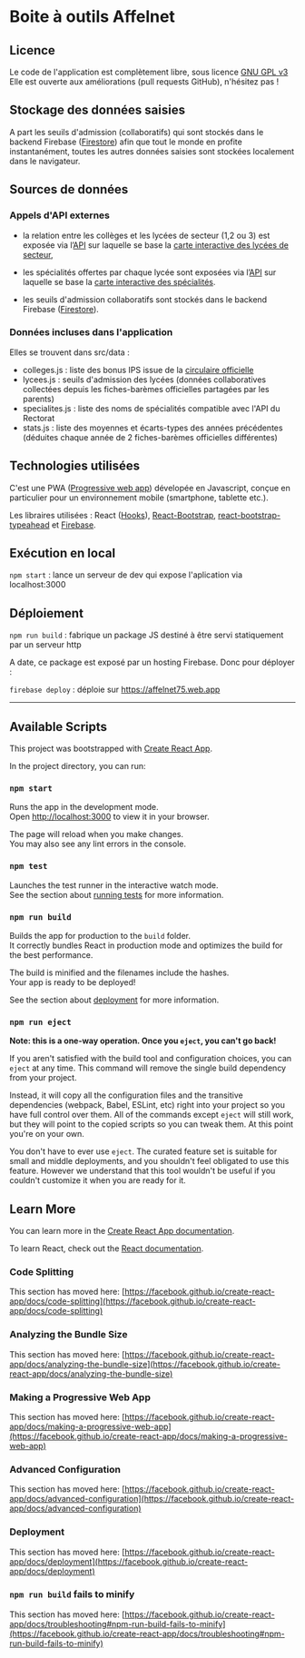 # Boite à outils Affelnet

## Licence

Le code de l'application est complètement libre, sous licence [GNU GPL v3](http://www.gnu.org/licenses/gpl-3.0.html)
Elle est ouverte aux améliorations (pull requests GitHub), n'hésitez pas !

## Stockage des données saisies

A part les seuils d'admission (collaboratifs) qui sont stockés dans le backend Firebase ([Firestore](https://firebase.google.com/products/firestore)) afin que tout le monde en profite instantanément, toutes les autres données saisies sont stockées localement dans le navigateur. 

## Sources de données

### Appels d'API externes

* la relation entre les collèges et les lycées de secteur (1,2 ou 3) est exposée via l’[API](https://services9.arcgis.com/ekT8MJFiVh8nvlV5/arcgis/rest/services/Affectation_Lyc%C3%A9es/FeatureServer/0/query?where=R%C3%A9seau%3D%27BUFFON%27+and+secteur%3D%271%27&objectIds=&time=&geometry=&geometryType=esriGeometryEnvelope&inSR=&spatialRel=esriSpatialRelIntersects&resultType=none&distance=0.0&units=esriSRUnit_Meter&returnGeodetic=false&outFields=Nom&returnGeometry=false&featureEncoding=esriDefault&multipatchOption=xyFootprint&maxAllowableOffset=&geometryPrecision=&outSR=&defaultSR=&datumTransformation=&applyVCSProjection=false&returnIdsOnly=false&returnUniqueIdsOnly=false&returnCountOnly=false&returnExtentOnly=false&returnQueryGeometry=false&returnDistinctValues=true&cacheHint=false&orderByFields=&groupByFieldsForStatistics=&outStatistics=&having=&resultOffset=&resultRecordCount=&returnZ=false&returnM=false&returnExceededLimitFeatures=true&quantizationParameters=&sqlFormat=none&f=html&token=) sur laquelle se base la [carte interactive des lycées de secteur](https://rectoratparis.maps.arcgis.com/apps/webappviewer/index.html?id=d3ce515bc126417bae46f8ace91b0db2),
* les spécialités offertes par chaque lycée sont exposées via l’[API](https://services9.arcgis.com/ekT8MJFiVh8nvlV5/arcgis/rest/services/LES_ENSEIGNEMENTS_DE_SPECIALITE_EN_CLASSE_DE_PREMIERE_RS_2021/FeatureServer/0/query?where=ENSEIGNEMENT_DE_SPECIALITE%3D%27LITTERATURE+LANGUES+ET+CULTURES+DE+L+ANTIQUITE%27&objectIds=&time=&geometry=&geometryType=esriGeometryEnvelope&inSR=&spatialRel=esriSpatialRelIntersects&resultType=none&distance=0.0&units=esriSRUnit_Meter&returnGeodetic=false&outFields=ETABLISSEMENT&returnGeometry=false&featureEncoding=esriDefault&multipatchOption=xyFootprint&maxAllowableOffset=&geometryPrecision=&outSR=&defaultSR=&datumTransformation=&applyVCSProjection=false&returnIdsOnly=false&returnUniqueIdsOnly=false&returnCountOnly=false&returnExtentOnly=false&returnQueryGeometry=false&returnDistinctValues=false&cacheHint=false&orderByFields=&groupByFieldsForStatistics=&outStatistics=&having=&resultOffset=&resultRecordCount=&returnZ=false&returnM=false&returnExceededLimitFeatures=false&quantizationParameters=&sqlFormat=none&f=html&token=) sur laquelle se base la [carte interactive des spécialités](https://rectoratparis.maps.arcgis.com/apps/webappviewer/index.html?id=47c86e32215248a0a6846e098890e13c).

* les seuils d'admission collaboratifs sont stockés dans le backend Firebase ([Firestore](https://firebase.google.com/products/firestore)).

### Données incluses dans l'application

Elles se trouvent dans src/data :

* colleges.js : liste des bonus IPS issue de la [circulaire officielle](https://www.fcpe75.org/wp-content/uploads/2022/04/annexe-1-guide-affectation-lycee-24309.pdf)
* lycees.js : seuils d'admission des lycées (données collaboratives collectées depuis les fiches-barèmes officielles partagées par les parents)
* specialites.js : liste des noms de spécialités compatible avec l'API du Rectorat
* stats.js : liste des moyennes et écarts-types des années précédentes (déduites chaque année de 2 fiches-barèmes officielles différentes)

## Technologies utilisées

C'est une PWA ([Progressive web app](https://fr.wikipedia.org/wiki/Progressive_web_app)) dévelopée en Javascript, conçue en particulier pour un environnement mobile (smartphone, tablette etc.).

Les libraires utilisées : React ([Hooks](https://fr.reactjs.org/docs/hooks-intro.html)), [React-Bootstrap](https://react-bootstrap.github.io/), [react-bootstrap-typeahead](https://ericgio.github.io/react-bootstrap-typeahead/) et [Firebase](https://firebase.google.com/).


## Exécution en local

`npm start` : lance un serveur de dev qui expose l'aplication via localhost:3000

## Déploiement

`npm run build` : fabrique un package JS destiné à être servi statiquement par un serveur http

A date, ce package est exposé par un hosting Firebase. Donc pour déployer :

`firebase deploy` : déploie sur https://affelnet75.web.app

---------------------------------------------------------------------------------------------


## Available Scripts

This project was bootstrapped with [Create React App](https://github.com/facebook/create-react-app).

In the project directory, you can run:

### `npm start`

Runs the app in the development mode.\
Open [http://localhost:3000](http://localhost:3000) to view it in your browser.

The page will reload when you make changes.\
You may also see any lint errors in the console.

### `npm test`

Launches the test runner in the interactive watch mode.\
See the section about [running tests](https://facebook.github.io/create-react-app/docs/running-tests) for more information.

### `npm run build`

Builds the app for production to the `build` folder.\
It correctly bundles React in production mode and optimizes the build for the best performance.

The build is minified and the filenames include the hashes.\
Your app is ready to be deployed!

See the section about [deployment](https://facebook.github.io/create-react-app/docs/deployment) for more information.

### `npm run eject`

**Note: this is a one-way operation. Once you `eject`, you can't go back!**

If you aren't satisfied with the build tool and configuration choices, you can `eject` at any time. This command will remove the single build dependency from your project.

Instead, it will copy all the configuration files and the transitive dependencies (webpack, Babel, ESLint, etc) right into your project so you have full control over them. All of the commands except `eject` will still work, but they will point to the copied scripts so you can tweak them. At this point you're on your own.

You don't have to ever use `eject`. The curated feature set is suitable for small and middle deployments, and you shouldn't feel obligated to use this feature. However we understand that this tool wouldn't be useful if you couldn't customize it when you are ready for it.

## Learn More

You can learn more in the [Create React App documentation](https://facebook.github.io/create-react-app/docs/getting-started).

To learn React, check out the [React documentation](https://reactjs.org/).

### Code Splitting

This section has moved here: [https://facebook.github.io/create-react-app/docs/code-splitting](https://facebook.github.io/create-react-app/docs/code-splitting)

### Analyzing the Bundle Size

This section has moved here: [https://facebook.github.io/create-react-app/docs/analyzing-the-bundle-size](https://facebook.github.io/create-react-app/docs/analyzing-the-bundle-size)

### Making a Progressive Web App

This section has moved here: [https://facebook.github.io/create-react-app/docs/making-a-progressive-web-app](https://facebook.github.io/create-react-app/docs/making-a-progressive-web-app)

### Advanced Configuration

This section has moved here: [https://facebook.github.io/create-react-app/docs/advanced-configuration](https://facebook.github.io/create-react-app/docs/advanced-configuration)

### Deployment

This section has moved here: [https://facebook.github.io/create-react-app/docs/deployment](https://facebook.github.io/create-react-app/docs/deployment)

### `npm run build` fails to minify

This section has moved here: [https://facebook.github.io/create-react-app/docs/troubleshooting#npm-run-build-fails-to-minify](https://facebook.github.io/create-react-app/docs/troubleshooting#npm-run-build-fails-to-minify)

